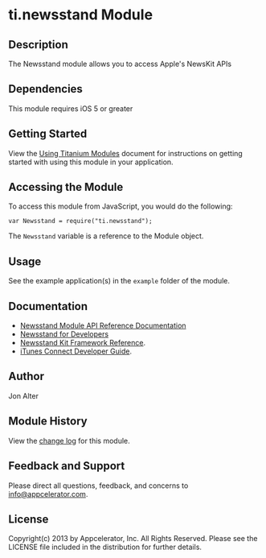 # ti.newsstand Module

## Description

The Newsstand module allows you to access Apple's NewsKit APIs

## Dependencies

This module requires iOS 5 or greater

## Getting Started

View the [Using Titanium Modules](http://docs.appcelerator.com/titanium/latest/#!/guide/Using_Titanium_Modules) document for instructions on getting
started with using this module in your application.

## Accessing the Module

To access this module from JavaScript, you would do the following:

	var Newsstand = require("ti.newsstand");

The `Newsstand` variable is a reference to the Module object.

## Usage

See the example application(s) in the `example` folder of the module.

## Documentation
* [Newsstand Module API Reference Documentation](http://docs.appcelerator.com/titanium/latest/#!/api/Modules.Newsstand)
* [Newsstand for Developers](https://developer.apple.com/newsstand/)
* [Newsstand Kit Framework Reference](https://developer.apple.com/library/ios/#documentation/StoreKit/Reference/NewsstandKit_Framework/_index.html).
* [iTunes Connect Developer Guide](https://developer.apple.com/library/ios/#documentation/LanguagesUtilities/Conceptual/iTunesConnect_Guide/14_Newsstand/Newsstand.html).

## Author

Jon Alter

## Module History

View the [change log](changelog.html) for this module.

## Feedback and Support

Please direct all questions, feedback, and concerns to [info@appcelerator.com](mailto:info@appcelerator.com?subject=iOS%20Newsstand%20Module).

## License

Copyright(c) 2013 by Appcelerator, Inc. All Rights Reserved. Please see the LICENSE file included in the distribution for further details.
